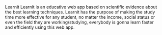 Learnit
Learnit is an educative web app based on scientific evidence about the best learning techniques.
Learnit has the purpose of making the study time more effective for any student, no matter the income, social status or even the field they are working/studying, everybody is gonna learn faster and efficiently using this web app.
